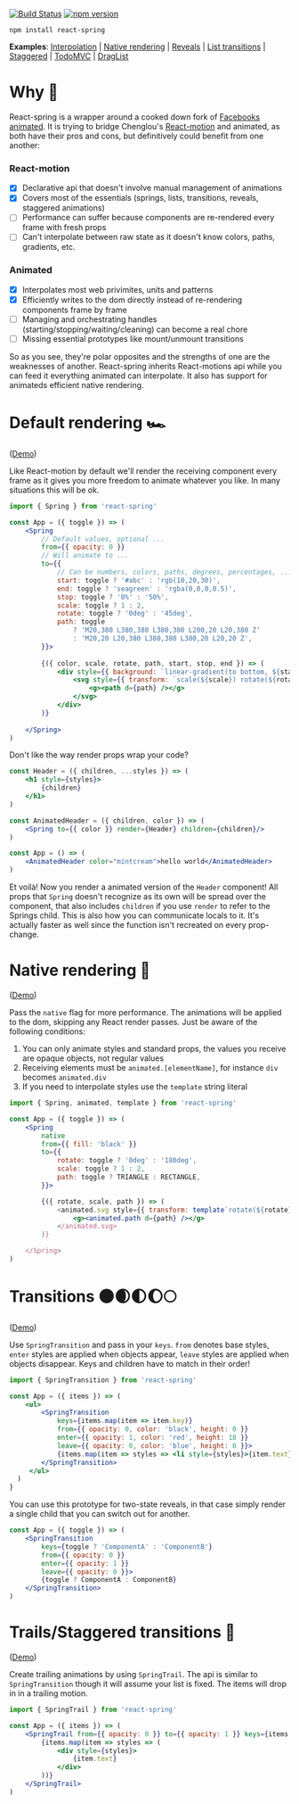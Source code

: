 [![Build Status](https://travis-ci.org/drcmda/react-spring.svg?branch=master)](https://travis-ci.org/drcmda/react-spring) [![npm version](https://badge.fury.io/js/react-spring.svg)](https://badge.fury.io/js/react-spring)

    npm install react-spring

<b>Examples</b>: [Interpolation](https://codesandbox.io/embed/oln44nx8xq) | [Native rendering](https://codesandbox.io/embed/882njxpz29) | [Reveals](https://codesandbox.io/embed/yj52v5689) | [List transitions](https://codesandbox.io/embed/j150ykxrv) | [Staggered](https://codesandbox.io/embed/vvmv6x01l5) | [TodoMVC](https://codesandbox.io/embed/2pk8l7n7kn) | [DragList](https://codesandbox.io/embed/l9zqz0m18z)

# Why 🤔

React-spring is a wrapper around a cooked down fork of [Facebooks animated](http://animatedjs.github.io/interactive-docs/). It is trying to bridge Chenglou's [React-motion](https://github.com/chenglou/react-motion) and animated, as both have their pros and cons, but definitively could benefit from one another:

### React-motion

*   [x] Declarative api that doesn't involve manual management of animations
*   [x] Covers most of the essentials (springs, lists, transitions, reveals, staggered animations)
*   [ ] Performance can suffer because components are re-rendered every frame with fresh props
*   [ ] Can't interpolate between raw state as it doesn't know colors, paths, gradients, etc.

### Animated

*   [x] Interpolates most web privimites, units and patterns
*   [x] Efficiently writes to the dom directly instead of re-rendering components frame by frame
*   [ ] Managing and orchestrating handles (starting/stopping/waiting/cleaning) can become a real chore
*   [ ] Missing essential prototypes like mount/unmount transitions

So as you see, they're polar opposites and the strengths of one are the weaknesses of another. React-spring inherits React-motions api while you can feed it everything animated can interpolate. It also has support for animateds efficient native rendering.

# Default rendering 🏎

([Demo](https://codesandbox.io/embed/oln44nx8xq))

Like React-motion by default we'll render the receiving component every frame as it gives you more freedom to animate whatever you like. In many situations this will be ok.

```jsx
import { Spring } from 'react-spring'

const App = ({ toggle }) => (
    <Spring
        // Default values, optional ...
        from={{ opacity: 0 }}
        // Will animate to ...
        to={{
            // Can be numbers, colors, paths, degrees, percentages, ...
            start: toggle ? '#abc' : 'rgb(10,20,30)',
            end: toggle ? 'seagreen' : 'rgba(0,0,0,0.5)',
            stop: toggle ? '0%' : '50%',
            scale: toggle ? 1 : 2,
            rotate: toggle ? '0deg' : '45deg',
            path: toggle
                ? 'M20,380 L380,380 L380,380 L200,20 L20,380 Z' 
                : 'M20,20 L20,380 L380,380 L380,20 L20,20 Z',
        }}>
        
        {({ color, scale, rotate, path, start, stop, end }) => (
            <div style={{ background: `linear-gradient(to bottom, ${start} ${stop}, ${end} 100%)` }}>
                <svg style={{ transform: `scale(${scale}) rotate(${rotate})` }}>
                    <g><path d={path} /></g>
                </svg>
            </div>
        )}
        
    </Spring>
)
```

Don't like the way render props wrap your code?

```jsx
const Header = ({ children, ...styles }) => (
    <h1 style={styles}>
        {children}
    </h1>
)

const AnimatedHeader = ({ children, color }) => (
    <Spring to={{ color }} render={Header} children={children}/>
)

const App = () => (
    <AnimatedHeader color="mintcream">hello world</AnimatedHeader>
)
```

Et voilà! Now you render a animated version of the `Header` component! All props that `Spring` doesn't recognize as its own will be spread over the component, that also includes `children` if you use `render` to refer to the Springs child. This is also how you can communicate locals to it. It's actually faster as well since the function isn't recreated on every prop-change.

# Native rendering 🚀

([Demo](https://codesandbox.io/embed/882njxpz29))

Pass the `native` flag for more performance. The animations will be applied to the dom, skipping any React render passes. Just be aware of the following conditions:

1.  You can only animate styles and standard props, the values you receive are opaque objects, not regular values
2.  Receiving elements must be `animated.[elementName]`, for instance `div` becomes `animated.div`
3.  If you need to interpolate styles use the `template` string literal

```jsx
import { Spring, animated, template } from 'react-spring'

const App = ({ toggle }) => (
    <Spring
        native
        from={{ fill: 'black' }}
        to={{
            rotate: toggle ? '0deg' : '180deg',
            scale: toggle ? 1 : 2,
            path: toggle ? TRIANGLE : RECTANGLE,
        }}>

        {({ rotate, scale, path }) => (
            <animated.svg style={{ transform: template`rotate(${rotate}) scale(${scale})` }}>
                <g><animated.path d={path} /></g>
            </animated.svg>
        )}

    </Spring>
)
```

# Transitions 🌑🌒🌓🌔🌕

([Demo](https://codesandbox.io/embed/j150ykxrv))

Use `SpringTransition` and pass in your `keys`. `from` denotes base styles, `enter` styles are applied when objects appear, `leave` styles are applied when objects disappear. Keys and children have to match in their order!

```jsx
import { SpringTransition } from 'react-spring'

const App = ({ items }) => (
    <ul>
        <SpringTransition
            keys={items.map(item => item.key)}
            from={{ opacity: 0, color: 'black', height: 0 }}
            enter={{ opacity: 1, color: 'red', height: 18 }}
            leave={{ opacity: 0, color: 'blue', height: 0 }}>
            {items.map(item => styles => <li style={styles}>{item.text}</li>)}
        </SpringTransition>
     </ul>
  )
}
```

You can use this prototype for two-state reveals, in that case simply render a single child that you can switch out for another.


```jsx
const App = ({ toggle }) => (
    <SpringTransition
        keys={toggle ? 'ComponentA' : 'ComponentB'} 
        from={{ opacity: 0 }} 
        enter={{ opacity: 1 }} 
        leave={{ opacity: 0 }}>
        {toggle ? ComponentA : ComponentB}
    </SpringTransition>
)
```

# Trails/Staggered transitions 👣

([Demo](https://codesandbox.io/embed/vvmv6x01l5))

Create trailing animations by using `SpringTrail`. The api is similar to `SpringTransition` though it will assume your list is fixed. The items will drop in in a trailing motion.

```jsx
import { SpringTrail } from 'react-spring'

const App = ({ items }) => (
    <SpringTrail from={{ opacity: 0 }} to={{ opacity: 1 }} keys={items.map(item => item.key)}>
        {items.map(item => styles => (
            <div style={styles}>
                {item.text}
            </div>
        ))}
    </SpringTrail>
)
```
